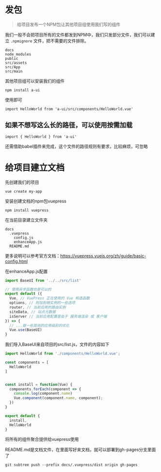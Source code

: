 # 发包

> 给项目发布一个NPM包让其他项目组使用我们写的组件

我们一般不会把项目所有的文件都发到NPM中，我们只发部分文件，我们可以建立 `.npmignore` 文件，把不需要的文件排除。

```
docs
node_modules
public
src/assets
src/App
src/main
```

其他项目组可以安装我们的组件
```
npm install a-ui
```

使用即可

```
import HelloWorld from 'a-ui/src/components/HelloWorld.vue'
```

## 如果不想写这么长的路径，可以使用按需加载

```
import { HelloWorld } from 'a-ui'
```
还需借助babel插件来完成，这个文件的路径规则有要求，比较麻烦，可忽略


# 给项目建立文档

先创建我们的项目
```
vue create my-app
```
安装创建文档的npm包vuepress
```
npm install vuepress
```
在当前目录建立文件夹
```
docs
  .vuepress
    config.js
    enhanceApp.js
  README.md
```
更多说明可以参考官方文档：https://vuepress.vuejs.org/zh/guide/basic-config.html

在enhanceApp.js配置
```js
import BaseUI from '../../src/list'

// 使用异步函数也是可以的
export default ({
  Vue, // VuePress 正在使用的 Vue 构造函数
  options, // 附加到根实例的一些选项
  router, // 当前应用的路由实例
  siteData, // 站点元数据
  isServer // 当前应用配置是处于 服务端渲染 或 客户端
}) => {
  // ...做一些其他的应用级别的优化
  Vue.use(BaseUI)
}
```
我们导入BaseUI来自项目的src/list.js，文件的内容如下
```js
import HelloWorld from './components/HelloWorld.vue';

const components = [
  HelloWorld
]


const install = function(Vue) {
  components.forEach(component => {
    console.log(component.name)
    Vue.component(component.name, component);
  })
}

export default {
  install,
  HelloWorld
}
```
将所有的组件聚合提供给vuepress使用


README.md是文档文件，在里面写好来文档，就可以部署到gh-pages分支里面了
```
git subtree push --prefix docs/.vuepress/dist origin gh-pages
```